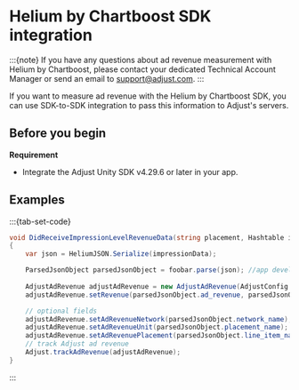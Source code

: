 # Helium by Chartboost SDK integration

:::{note}
If you have any questions about ad revenue measurement with Helium by Chartboost, please contact your dedicated Technical Account Manager or send an email to support@adjust.com.
:::

If you want to measure ad revenue with the Helium by Chartboost SDK, you can use SDK-to-SDK integration to pass this information to Adjust's servers.

## Before you begin

__Requirement__

- Integrate the Adjust Unity SDK v4.29.6 or later in your app.

## Examples

:::{tab-set-code}
```C#
void DidReceiveImpressionLevelRevenueData(string placement, Hashtable impressionData)
{
    var json = HeliumJSON.Serialize(impressionData);

    ParsedJsonObject parsedJsonObject = foobar.parse(json); //app developer defined function to parse Helium impressionData JSON string
    
    AdjustAdRevenue adjustAdRevenue = new AdjustAdRevenue(AdjustConfig.AdjustAdRevenueSourceHeliumChartboost);
    adjustAdRevenue.setRevenue(parsedJsonObject.ad_revenue, parsedJsonObject.currency_type);

    // optional fields
    adjustAdRevenue.setAdRevenueNetwork(parsedJsonObject.network_name);     // Helium demand network name
    adjustAdRevenue.setAdRevenueUnit(parsedJsonObject.placement_name);      // Helium placement name
    adjustAdRevenue.setAdRevenuePlacement(parsedJsonObject.line_item_name); // Helium line item name
    // track Adjust ad revenue
    Adjust.trackAdRevenue(adjustAdRevenue);
}
```
:::